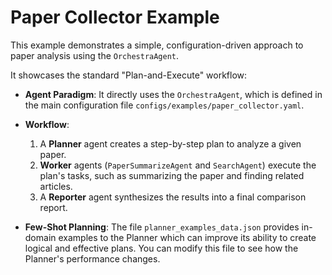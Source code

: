 # Paper Collector Example

This example demonstrates a simple, configuration-driven approach to paper analysis using the `OrchestraAgent`.

It showcases the standard "Plan-and-Execute" workflow:

- **Agent Paradigm**: It directly uses the `OrchestraAgent`, which is defined in the main configuration file `configs/examples/paper_collector.yaml`.

- **Workflow**:
    1.  A **Planner** agent creates a step-by-step plan to analyze a given paper.
    2.  **Worker** agents (`PaperSummarizeAgent` and `SearchAgent`) execute the plan's tasks, such as summarizing the paper and finding related articles.
    3.  A **Reporter** agent synthesizes the results into a final comparison report.

- **Few-Shot Planning**: The file `planner_examples_data.json` provides in-domain examples to the Planner which can improve its ability to create logical and effective plans. You can modify this file to see how the Planner's performance changes.

